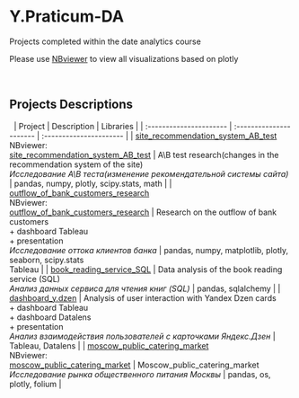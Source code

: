 # Y.Praticum-DA
Projects completed within the date analytics course

Please use [NBviewer](https://nbviewer.org/github/im-gary/) to view all visualizations based on plotly

 
## Projects Descriptions
 
| Project | Description | Libraries | 
| :---------------------- | :---------------------- | :---------------------- |
| [site_recommendation_system_AB_test](site_recommendation_system_AB_test) <br /> NBviewer: <br /> [site_recommendation_system_AB_test](https://nbviewer.org/github/im-gary/Y.Praticum-DA/blob/main/site_recommendation_system_AB_test/site_recommendation_system_AB_test.ipynb) | A\B test research(changes in the recommendation system of the site) <br /> *Исследование А\В теста(изменение рекомендательной системы сайта)* | pandas, numpy, plotly, scipy.stats, math |
| [outflow_of_bank_customers_research](outflow_of_bank_customers_research) <br /> NBviewer: <br /> [outflow_of_bank_customers_research](https://nbviewer.org/github/im-gary/Y.Praticum-DA/blob/main/outflow_of_bank_customers_research/outflow_of_bank_customers_research.ipynb) | Research on the outflow of bank customers  <br /> + dashboard Tableau <br /> + presentation <br />  *Исследование оттока клиентов банка*  | pandas, numpy, matplotlib, plotly, seaborn, scipy.stats <br /> Tableau |
| [book_reading_service_SQL](book_reading_service_SQL) | Data analysis of the book reading service (SQL)  <br />  *Анализ данных сервиса для чтения книг (SQL)* | pandas, sqlalchemy |
| [dashboard_y.dzen](dashboard_y.dzen) | Analysis of user interaction with Yandex Dzen cards <br /> + dashboard Tableau <br /> + dashboard Datalens <br /> + presentation <br />  *Анализ взаимодействия пользователей с карточками Яндекс.Дзен*  | Tableau, Datalens |
| [moscow_public_catering_market](Moscow_public_catering_market) <br /> NBviewer: <br /> [moscow_public_catering_market](https://nbviewer.org/github/im-gary/Y.Praticum-DA/blob/main/Moscow_public_catering_market/moscow_public_catering_market.ipynb) | Moscow_public_catering_market <br /> *Исследование рынка общественного питания Москвы* | pandas, os, plotly, folium |
